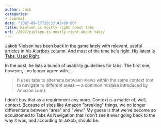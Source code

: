 ```yaml
---
author: Jack
categories:
- Journal
date: "2007-09-17T20:57:43+00:00"
title: Nielsen is mostly right about tabs
url: /2007/nielsen-is-mostly-right-about-tabs/
---
```


Jakob Nielsen has been back in the game lately with relevant, useful articles in his [Alertbox][1] column. And most of the time he's right. His latest is [Tabs, Used Right][2]. 

In the post, he lists a bunch of usability guidelines for tabs. The first one, however, I no longer agree with&#8230; 

> It uses tabs to alternate between views within the same context (not to navigate to different areas &mdash; a common mistake introduced by Amazon.com).

  
> 

I don't buy that as a requirement any more. Context is a matter of, well, context. Because of sites like Amazon "breaking" things, we no longer differentiate between "area" and "view." My guess is that we've become so accustomed to Tabs As Navigation that I don't see it ever going back to the way it was, and according to Jakob, should be.

 [1]: http://www.useit.com/alertbox/
 [2]: http://www.useit.com/alertbox/tabs.html